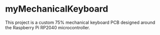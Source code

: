 # myMechanicalKeyboard
This project is a custom 75% mechanical keyboard PCB designed around the Raspberry Pi RP2040 microcontroller.
